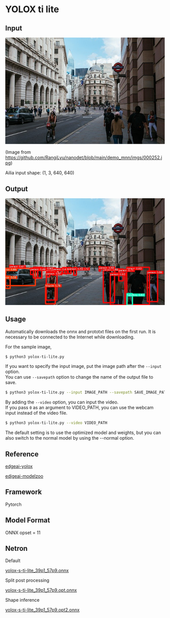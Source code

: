# YOLOX ti lite

## Input

![Input](input.jpg)

(Image from https://github.com/RangiLyu/nanodet/blob/main/demo_mnn/imgs/000252.jpg)

Ailia input shape: (1, 3, 640, 640)

## Output

![Output](output.jpg)

## Usage

Automatically downloads the onnx and prototxt files on the first run. It is necessary to be connected to the Internet
while downloading.

For the sample image,

``` bash
$ python3 yolox-ti-lite.py
```

If you want to specify the input image, put the image path after the `--input` option.  
You can use `--savepath` option to change the name of the output file to save.

```bash
$ python3 yolox-ti-lite.py --input IMAGE_PATH --savepath SAVE_IMAGE_PATH
```

By adding the `--video` option, you can input the video.   
If you pass `0` as an argument to VIDEO_PATH, you can use the webcam input instead of the video file.

```bash
$ python3 yolox-ti-lite.py --video VIDEO_PATH
```

The default setting is to use the optimized model and weights, but you can also switch to the normal model by using the
--normal option.

## Reference

[edgeai-yolox](https://github.com/TexasInstruments/edgeai-yolox)

[edigeai-modelzoo](https://github.com/TexasInstruments/edgeai-modelzoo/blob/master/modelartifacts/8bits/od-8140_onnxrt_edgeai-yolox_yolox-s-ti-lite_39p1_57p9_onnx.tar.gz.link)

## Framework

Pytorch

## Model Format

ONNX opset = 11

## Netron

Default

[yolox-s-ti-lite_39p1_57p9.onnx](https://netron.app/?url=https://storage.googleapis.com/ailia-models/yolox-ti-lite/yolox-s-ti-lite_39p1_57p9.onnx.prototxt)

Split post processing

[yolox-s-ti-lite_39p1_57p9.opt.onnx](https://netron.app/?url=https://storage.googleapis.com/ailia-models/yolox-ti-lite/yolox-s-ti-lite_39p1_57p9.opt.onnx.prototxt)

Shape inference

[yolox-s-ti-lite_39p1_57p9.opt2.onnx](https://netron.app/?url=https://storage.googleapis.com/ailia-models/yolox-ti-lite/yolox-s-ti-lite_39p1_57p9.opt2.onnx.prototxt)
